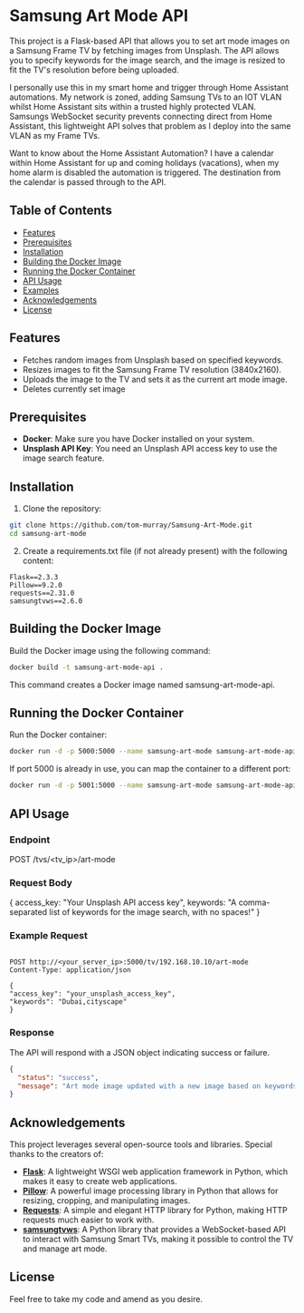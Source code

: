 # Samsung Art Mode API

This project is a Flask-based API that allows you to set art mode images on a Samsung Frame TV by fetching images from Unsplash. The API allows you to specify keywords for the image search, and the image is resized to fit the TV's resolution before being uploaded.

I personally use this in my smart home and trigger through Home Assistant automations. My network is zoned, adding Samsung TVs to an IOT VLAN whilst Home Assistant sits within a trusted highly protected VLAN. Samsungs WebSocket security prevents connecting direct from Home Assistant, this lightweight API solves that problem as I deploy into the same VLAN as my Frame TVs.

Want to know about the Home Assistant Automation? I have a calendar within Home Assistant for up and coming holidays (vacations), when my home alarm is disabled the automation is triggered. The destination from the calendar is passed through to the API.

## Table of Contents

- [Features](#features)
- [Prerequisites](#prerequisites)
- [Installation](#installation)
- [Building the Docker Image](#building-the-docker-image)
- [Running the Docker Container](#running-the-docker-container)
- [API Usage](#api-usage)
- [Examples](#examples)
- [Acknowledgements](#acknowledgements)
- [License](#license)

## Features

- Fetches random images from Unsplash based on specified keywords.
- Resizes images to fit the Samsung Frame TV resolution (3840x2160).
- Uploads the image to the TV and sets it as the current art mode image.
- Deletes currently set image

## Prerequisites

- **Docker**: Make sure you have Docker installed on your system.
- **Unsplash API Key**: You need an Unsplash API access key to use the image search feature.

## Installation

1. Clone the repository:

```bash
git clone https://github.com/tom-murray/Samsung-Art-Mode.git
cd samsung-art-mode
```

2. Create a requirements.txt file (if not already present) with the following content:

```
Flask==2.3.3
Pillow==9.2.0
requests==2.31.0
samsungtvws==2.6.0
```

## Building the Docker Image

Build the Docker image using the following command:

```bash
docker build -t samsung-art-mode-api .
```

This command creates a Docker image named samsung-art-mode-api.

## Running the Docker Container

Run the Docker container:

```bash
docker run -d -p 5000:5000 --name samsung-art-mode samsung-art-mode-api
```

If port 5000 is already in use, you can map the container to a different port:

```bash
docker run -d -p 5001:5000 --name samsung-art-mode samsung-art-mode-api
```

## API Usage

### Endpoint

POST /tvs/<tv_ip>/art-mode

### Request Body

{
access_key: "Your Unsplash API access key",
keywords: "A comma-separated list of keywords for the image search, with no spaces!"
}

### Example Request

```plaintext

POST http://<your_server_ip>:5000/tv/192.168.10.10/art-mode
Content-Type: application/json

{
"access_key": "your_unsplash_access_key",
"keywords": "Dubai,cityscape"
}

```

### Response

The API will respond with a JSON object indicating success or failure.

```json
{
  "status": "success",
  "message": "Art mode image updated with a new image based on keywords: New York, skyline, sunset."
}
```

## Acknowledgements

This project leverages several open-source tools and libraries. Special thanks to the creators of:

- **[Flask](https://flask.palletsprojects.com/)**: A lightweight WSGI web application framework in Python, which makes it easy to create web applications.
- **[Pillow](https://python-pillow.org/)**: A powerful image processing library in Python that allows for resizing, cropping, and manipulating images.
- **[Requests](https://docs.python-requests.org/)**: A simple and elegant HTTP library for Python, making HTTP requests much easier to work with.
- **[samsungtvws](https://github.com/xchwarze/samsung-tv-ws-api)**: A Python library that provides a WebSocket-based API to interact with Samsung Smart TVs, making it possible to control the TV and manage art mode.

## License

Feel free to take my code and amend as you desire.

